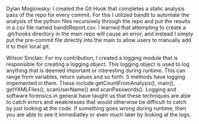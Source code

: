 Dylan Moglowsky:
  I created the Git Hook that completes a static analysis pass of the repo for every commit. For this I utilized bandit
to automate the analysis of the python files recursively through the repo and put the results in a csv file named
banditReport.csv. I learned that attempting to create a .git/hooks directory in the main repo will cause an error, and
instead I simply put the pre-commit file directly into the main to allow users to manually add it to their local git.

Wilson Sinclair:
    For my contribution, I created a logging module that is responsible for creating a logging object. This logging object is used to log anything that is deemed important or interesting during runtime. This can range from variables, return values and so forth. 5 methods have logging impemented in them. These include getCountFromAnalysis(), main(), getYAMLFiles(), scanUserName() and scanPasswords(). Logging and software forensics in general have taught us that these techniques are able to catch errors and weaknesses that would otherwise be difficult to catch by just looking at the code. If something goes wrong during runtime, then you are able to see it immediatley or even much later by looking at the logs.
